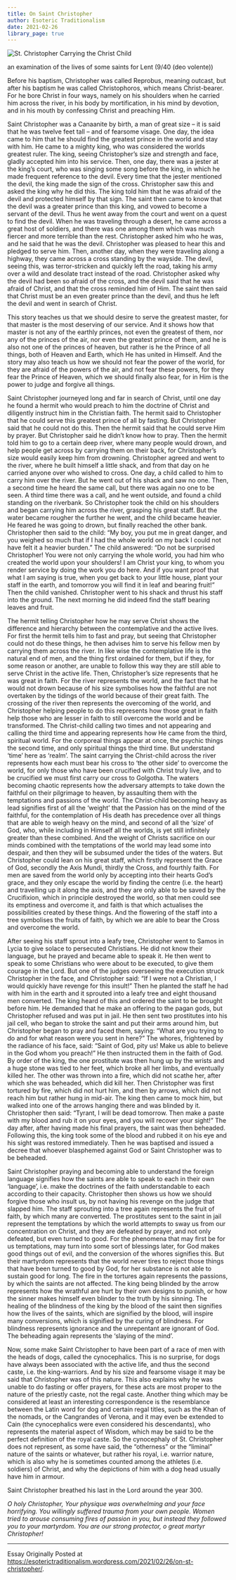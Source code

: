 ```yaml
---
title: On Saint Christopher
author: Esoteric Traditionalism
date: 2021-02-26
library_page: true
---
```


![St. Christopher Carrying the Christ Child](https://upload.wikimedia.org/wikipedia/commons/1/16/Style_of_the_Master_of_the_Female_Half-Lengths_-_Saint_Christopher_carrying_the_Infant_Christ_%28National_Gallery%2C_London%29.jpg)

an examination of the lives of some saints for Lent (9/40 (deo volente))

Before his baptism, Christopher was called Reprobus, meaning outcast, but after his baptism he was called Christophoros, which means Christ-bearer. For he bore Christ in four ways, namely on his shoulders when he carried him across the river, in his body by mortification, in his mind by devotion, and in his mouth by confessing Christ and preaching Him.

Saint Christopher was a Canaanite by birth, a man of great size – it is said that he was twelve feet tall – and of fearsome visage. One day, the idea came to him that he should find the greatest prince in the world and stay with him. He came to a mighty king, who was considered the worlds greatest ruler. The king, seeing Christopher’s size and strength and face, gladly accepted him into his service. Then, one day, there was a jester at the king’s court, who was singing some song before the king, in which he made frequent reference to the devil. Every time that the jester mentioned the devil, the king made the sign of the cross. Christopher saw this and asked the king why he did this. The king told him that he was afraid of the devil and protected himself by that sign. The saint then came to know that the devil was a greater prince than this king, and vowed to become a servant of the devil. Thus he went away from the court and went on a quest to find the devil. When he was traveling through a desert, he came across a great host of soldiers, and there was one among them which was much fiercer and more terrible than the rest. Christopher asked him who he was, and he said that he was the devil. Christopher was pleased to hear this and pledged to serve him. Then, another day, when they were traveling along a highway, they came across a cross standing by the wayside. The devil, seeing this, was terror-stricken and quickly left the road, taking his army over a wild and desolate tract instead of the road. Christopher asked why the devil had been so afraid of the cross, and the devil said that he was afraid of Christ, and that the cross reminded him of Him. The saint then said that Christ must be an even greater prince than the devil, and thus he left the devil and went in search of Christ.

This story teaches us that we should desire to serve the greatest master, for that master is the most deserving of our service. And it shows how that master is not any of the earthly princes, not even the greatest of them, nor any of the princes of the air, nor even the greatest prince of them, and he is also not one of the princes of heaven, but rather is he the Prince of all things, both of Heaven and Earth, which He has united in Himself. And the story may also teach us how we should not fear the power of the world, for they are afraid of the powers of the air, and not fear these powers, for they fear the Prince of Heaven, which we should finally also fear, for in Him is the power to judge and forgive all things.

Saint Christopher journeyed long and far in search of Christ, until one day he found a hermit who would preach to him the doctrine of Christ and diligently instruct him in the Christian faith. The hermit said to Christopher that he could serve this greatest prince of all by fasting. But Christopher said that he could not do this. Then the hermit said that he could serve Him by prayer. But Christopher said he didn’t know how to pray. Then the hermit told him to go to a certain deep river, where many people would drown, and help people get across by carrying them on their back, for Christopher’s size would easily keep him from drowning. Christopher agreed and went to the river, where he built himself a little shack, and from that day on he carried anyone over who wished to cross. One day, a child called to him to carry him over the river. But he went out of his shack and saw no one. Then, a second time he heard the same call, but there was again no one to be seen. A third time there was a call, and he went outside, and found a child standing on the riverbank. So Christopher took the child on his shoulders and began carrying him across the river, grasping his great staff. But the water became rougher the further he went, and the child became heavier. He feared he was going to drown, but finally reached the other bank. Christopher then said to the child: “My boy, you put me in great danger, and you weighed so much that if I had the whole world on my back I could not have felt it a heavier burden.” The child answered: “Do not be surprised Christopher! You were not only carrying the whole world, you had him who created the world upon your shoulders! I am Christ your king, to whom you render service by doing the work you do here. And if you want proof that what I am saying is true, when you get back to your little house, plant your staff in the earth, and tomorrow you will find it in leaf and bearing fruit!” Then the child vanished. Christopher went to his shack and thrust his staff into the ground. The next morning he did indeed find the staff bearing leaves and fruit.

The hermit telling Christopher how he may serve Christ shows the difference and hierarchy between the contemplative and the active lives. For first the hermit tells him to fast and pray, but seeing that Christopher could not do these things, he then advises him to serve his fellow men by carrying them across the river. In like wise the contemplative life is the natural end of men, and the thing first ordained for them, but if they, for some reason or another, are unable to follow this way they are still able to serve Christ in the active life. Then, Christopher’s size represents that he was great in faith. For the river represents the world, and the fact that he would not drown because of his size symbolises how the faithful are not overtaken by the tidings of the world because of their great faith. The crossing of the river then represents the overcoming of the world, and Christopher helping people to do this represents how those great in faith help those who are lesser in faith to still overcome the world and be transformed. The Christ-child calling two times and not appearing and calling the third time and appearing represents how He came from the third, spiritual world. For the corporeal things appear at once, the psychic things the second time, and only spiritual things the third time. But understand ‘time’ here as ‘realm’. The saint carrying the Christ-child across the river represents how each must bear his cross to ‘the other side’ to overcome the world, for only those who have been crucified with Christ truly live, and to be crucified we must first carry our cross to Golgotha. The waters becoming chaotic represents how the adversary attempts to take down the faithful on their pilgrimage to heaven, by assaulting them with the temptations and passions of the world. The Christ-child becoming heavy as lead signifies first of all the ‘weight’ that the Passion has on the mind of the faithful, for the contemplation of His death has precedence over all things that are able to weigh heavy on the mind, and second of all the ‘size’ of God, who, while including in Himself all the worlds, is yet still infinitely greater than these combined. And the weight of Christs sacrifice on our minds combined with the temptations of the world may lead some into despair, and then they will be subsumed under the tides of the waters. But Christopher could lean on his great staff, which firstly represent the Grace of God, secondly the Axis Mundi, thirdly the Cross, and fourthly faith. For men are saved from the world only by accepting into their hearts God’s grace, and they only escape the world by finding the centre (i.e. the heart) and travelling up it along the axis, and they are only able to be saved by the Crucifixion, which in principle destroyed the world, so that men could see its emptiness and overcome it, and faith is that which actualises the possibilities created by these things. And the flowering of the staff into a tree symbolises the fruits of faith, by which we are able to bear the Cross and overcome the world.

After seeing his staff sprout into a leafy tree, Christopher went to Samos in Lycia to give solace to persecuted Christians. He did not know their language, but he prayed and became able to speak it. He then went to speak to some Christians who were about to be executed, to give them courage in the Lord. But one of the judges overseeing the execution struck Christopher in the face, and Christopher said: “If I were not a Christian, I would quickly have revenge for this insult!” Then he planted the staff he had with him in the earth and it sprouted into a leafy tree and eight thousand men converted. The king heard of this and ordered the saint to be brought before him. He demanded that he make an offering to the pagan gods, but Christopher refused and was put in jail. He then sent two prostitutes into his jail cell, who began to stroke the saint and put their arms around him, but Christopher began to pray and faced them, saying: “What are you trying to do and for what reason were you sent in here?” The whores, frightened by the radiance of his face, said: “Saint of God, pity us! Make us able to believe in the God whom you preach!” He then instructed them in the faith of God. By order of the king, the one prostitute was then hung up by the wrists and a huge stone was tied to her feet, which broke all her limbs, and eventually killed her. The other was thrown into a fire, which did not scathe her, after which she was beheaded, which did kill her. Then Christopher was first tortured by fire, which did not hurt him, and then by arrows, which did not reach him but rather hung in mid-air. The king then came to mock him, but walked into one of the arrows hanging there and was blinded by it. Christopher then said: “Tyrant, I will be dead tomorrow. Then make a paste with my blood and rub it on your eyes, and you will recover your sight!” The day after, after having made his final prayers, the saint was then beheaded. Following this, the king took some of the blood and rubbed it on his eye and his sight was restored immediately. Then he was baptised and issued a decree that whoever blasphemed against God or Saint Christopher was to be beheaded.

Saint Christopher praying and becoming able to understand the foreign language signifies how the saints are able to speak to each in their own ‘language’, i.e. make the doctrines of the faith understandable to each according to their capacity. Christopher then shows us how we should forgive those who insult us, by not having his revenge on the judge that slapped him. The staff sprouting into a tree again represents the fruit of faith, by which many are converted. The prostitutes sent to the saint in jail represent the temptations by which the world attempts to sway us from our concentration on Christ, and they are defeated by prayer, and not only defeated, but even turned to good. For the phenomena that may first be for us temptations, may turn into some sort of blessings later, for God makes good things out of evil, and the conversion of the whores signifies this. But their martyrdom represents that the world never tires to reject those things that have been turned to good by God, for her substance is not able to sustain good for long. The fire in the tortures again represents the passions, by which the saints are not affected. The king being blinded by the arrow represents how the wrathful are hurt by their own designs to punish, or how the sinner makes himself even blinder to the truth by his sinning. The healing of the blindness of the king by the blood of the saint then signifies how the lives of the saints, which are signified by the blood, will inspire many conversions, which is signified by the curing of blindness. For blindness represents ignorance and the unrepentant are ignorant of God. The beheading again represents the ‘slaying of the mind’.

Now, some make Saint Christopher to have been part of a race of men with the heads of dogs, called the cynocephalics. This is no surprise, for dogs have always been associated with the active life, and thus the second caste, i.e. the king-warriors. And by his size and fearsome visage it may be said that Christopher was of this nature. This also explains why he was unable to do fasting or offer prayers, for these acts are most proper to the nature of the priestly caste, not the regal caste. Another thing which may be considered at least an interesting correspondence is the resemblance between the Latin word for dog and certain regal titles, such as the Khan of the nomads, or the Cangrandes of Verona, and it may even be extended to Cain (the cynocephalics were even considered his descendants), who represents the material aspect of Wisdom, which may be said to be the perfect definition of the royal caste. So the cynocephaly of St. Christopher does not represent, as some have said, the “otherness” or the “liminal” nature of the saints or whatever, but rather his royal, i.e. warrior nature, which is also why he is sometimes counted among the athletes (i.e. soldiers) of Christ, and why the depictions of him with a dog head usually have him in armour.

Saint Christopher breathed his last in the Lord around the year 300.

*O holy Christopher,
Your physique was overwhelming and your face horrifying.
You willingly suffered trauma from your own people.
Women tried to arouse consuming fires of passion in you,
but instead they followed you to your martyrdom.
You are our strong protector, o great martyr Christopher!*

<hr>

Essay Originally Posted at https://esoterictraditionalism.wordpress.com/2021/02/26/on-st-christopher/.